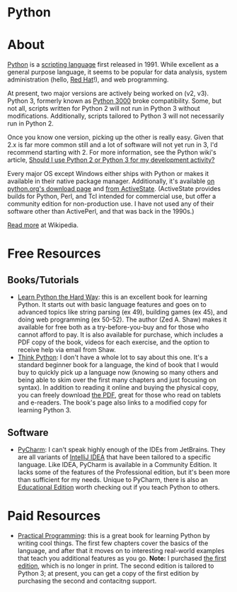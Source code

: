# Python

# About

[Python](http://python.org) is a [scripting language](https://en.wikipedia.org/wiki/Scripting_language) first released in 1991. While excellent as a general purpose language, it seems to be popular for data analysis, system administration (hello, [Red Hat](http://redhat.com)!), and web programming.

At present, two major versions are actively being worked on (v2, v3). Python 3, formerly known as [Python 3000](https://www.python.org/dev/peps/pep-3000/) broke compatibility. Some, but not all, scripts written for Python 2 will not run in Python 3 without modifications. Additionally, scripts tailored to Python 3 will not necessarily run in Python 2.

Once you know one version, picking up the other is really easy. Given that 2.x is far more common still and a lot of software will not yet run in 3, I'd recommend starting with 2. For more information, see the Python wiki's article, [Should I use Python 2 or Python 3 for my development activity?](https://wiki.python.org/moin/Python2orPython3)

Every major OS except Windows either ships with Python or makes it available in their native package manager. Additionally, it's available [on python.org's download page](https://www.python.org/downloads/) and [from ActiveState](http://www.activestate.com/activepython/downloads). (ActiveState provides builds for Python, Perl, and Tcl intended for commercial use, but offer a community edition for non-production use. I have not used any of their software other than ActivePerl, and that was back in the 1990s.)

[Read more](https://en.wikipedia.org/wiki/Python_(programming_language)) at Wikipedia.

# Free Resources

## Books/Tutorials

+ [Learn Python the Hard Way](http://learnpythonthehardway.org/book/): this is an excellent book for learning Python. It starts out with basic language features and goes on to advanced topics like string parsing (ex 49), building games (ex 45), and doing web programming (ex 50-52). The author (Zed A. Shaw) makes it available for free both as a try-before-you-buy and for those who cannot afford to pay. It is also available for purchase, which includes a PDF copy of the book, videos for each exercise, and the option to receive help via email from Shaw.
+ [Think Python](http://www.greenteapress.com/thinkpython/thinkpython.html): I don't have a whole lot to say about this one. It's a standard beginner book for a language, the kind of book that I would buy to quickly pick up a language now (knowing so many others and being able to skim over the first many chapters and just focusing on syntax). In addition to reading it online and buying the physical copy, you can freely download [the PDF](http://www.greenteapress.com/thinkpython/thinkpython.pdf), great for those who read on tablets and e-readers. The book's page also links to a modified copy for learning Python 3.

## Software

+ [PyCharm](https://www.jetbrains.com/pycharm/): I can't speak highly enough of the IDEs from JetBrains. They are all variants of [IntelliJ IDEA](https://www.jetbrains.com/idea/) that have been tailored to a specific language. Like IDEA, PyCharm is available in a Community Edition. It lacks some of the features of the Professional edition, but it's been more than sufficient for my needs. Unique to PyCharm, there is also an [Educational Edition](https://www.jetbrains.com/pycharm-educational/) worth checking out if you teach Python to others.

# Paid Resources

+ [Practical Programming](https://pragprog.com/book/gwpy2/practical-programming): this is a great book for learning Python by writing cool things. The first few chapters cover the basics of the language, and after that it moves on to interesting real-world examples that teach you additional features as you go. **Note:** I purchased [the first edition](https://pragprog.com/book/gwpy/practical-programming), which is no longer in print. The second edition is tailored to Python 3; at present, you can get a copy of the first edition by purchasing the second and contacitng support.
